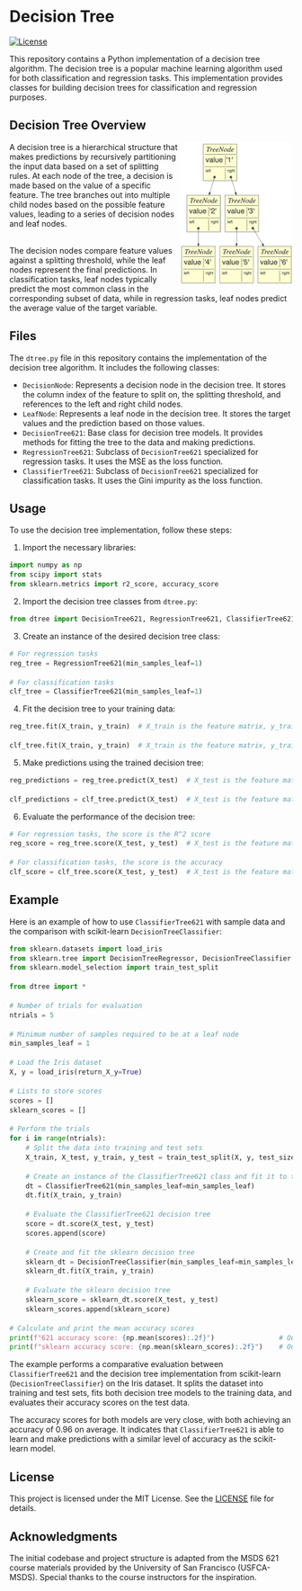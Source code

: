 # Decision Tree
[![License](https://img.shields.io/badge/license-MIT-blue.svg)](https://opensource.org/licenses/MIT)

This repository contains a Python implementation of a decision tree algorithm. The decision tree is a popular machine learning algorithm used for both classification and regression tasks. This implementation provides classes for building decision trees for classification and regression purposes.

## Decision Tree Overview
<img align="right" width=200px src="binary_tree.png" />
A decision tree is a hierarchical structure that makes predictions by recursively partitioning the input data based on a set of splitting rules. At each node of the tree, a decision is made based on the value of a specific feature. The tree branches out into multiple child nodes based on the possible feature values, leading to a series of decision nodes and leaf nodes.<br><br>

The decision nodes compare feature values against a splitting threshold, while the leaf nodes represent the final predictions. In classification tasks, leaf nodes typically predict the most common class in the corresponding subset of data, while in regression tasks, leaf nodes predict the average value of the target variable.

## Files

The `dtree.py` file in this repository contains the implementation of the decision tree algorithm. It includes the following classes:

- `DecisionNode`: Represents a decision node in the decision tree. It stores the column index of the feature to split on, the splitting threshold, and references to the left and right child nodes.
- `LeafNode`: Represents a leaf node in the decision tree. It stores the target values and the prediction based on those values.
- `DecisionTree621`: Base class for decision tree models. It provides methods for fitting the tree to the data and making predictions.
- `RegressionTree621`: Subclass of `DecisionTree621` specialized for regression tasks. It uses the MSE as the loss function.
- `ClassifierTree621`: Subclass of `DecisionTree621` specialized for classification tasks. It uses the Gini impurity as the loss function.

## Usage

To use the decision tree implementation, follow these steps:

1. Import the necessary libraries:

```python
import numpy as np
from scipy import stats
from sklearn.metrics import r2_score, accuracy_score
```

2. Import the decision tree classes from `dtree.py`:

```python
from dtree import DecisionTree621, RegressionTree621, ClassifierTree621
```

3. Create an instance of the desired decision tree class:

```python
# For regression tasks
reg_tree = RegressionTree621(min_samples_leaf=1)

# For classification tasks
clf_tree = ClassifierTree621(min_samples_leaf=1)
```

4. Fit the decision tree to your training data:

```python
reg_tree.fit(X_train, y_train)  # X_train is the feature matrix, y_train is the target values

clf_tree.fit(X_train, y_train)  # X_train is the feature matrix, y_train is the class labels
```

5. Make predictions using the trained decision tree:

```python
reg_predictions = reg_tree.predict(X_test)  # X_test is the feature matrix for test data

clf_predictions = clf_tree.predict(X_test)  # X_test is the feature matrix for test data
```

6. Evaluate the performance of the decision tree:

```python
# For regression tasks, the score is the R^2 score
reg_score = reg_tree.score(X_test, y_test)  # X_test is the feature matrix, y_test is the true target values

# For classification tasks, the score is the accuracy
clf_score = clf_tree.score(X_test, y_test)  # X_test is the feature matrix, y_test is the true class labels
```

## Example
Here is an example of how to use `ClassifierTree621` with sample data and the comparison with scikit-learn `DecisionTreeClassifier`:

```python
from sklearn.datasets import load_iris
from sklearn.tree import DecisionTreeRegressor, DecisionTreeClassifier
from sklearn.model_selection import train_test_split

from dtree import *

# Number of trials for evaluation
ntrials = 5

# Minimum number of samples required to be at a leaf node
min_samples_leaf = 1

# Load the Iris dataset
X, y = load_iris(return_X_y=True)

# Lists to store scores
scores = []
sklearn_scores = []

# Perform the trials
for i in range(ntrials):
    # Split the data into training and test sets
    X_train, X_test, y_train, y_test = train_test_split(X, y, test_size=0.20)

    # Create an instance of the ClassifierTree621 class and fit it to training data
    dt = ClassifierTree621(min_samples_leaf=min_samples_leaf)
    dt.fit(X_train, y_train)
        
    # Evaluate the ClassifierTree621 decision tree
    score = dt.score(X_test, y_test)
    scores.append(score)

    # Create and fit the sklearn decision tree
    sklearn_dt = DecisionTreeClassifier(min_samples_leaf=min_samples_leaf, max_features=1.0)
    sklearn_dt.fit(X_train, y_train)
    
    # Evaluate the sklearn decision tree
    sklearn_score = sklearn_dt.score(X_test, y_test)
    sklearn_scores.append(sklearn_score)

# Calculate and print the mean accuracy scores
print(f"621 accuracy score: {np.mean(scores):.2f}")                # Output: "621 accuracy score: 0.96"
print(f"sklearn accuracy score: {np.mean(sklearn_scores):.2f}")    # Output: "sklearn accuracy score: 0.96"
```

The example performs a comparative evaluation between `ClassifierTree621` and the decision tree implementation from scikit-learn (`DecisionTreeClassifier`) on the Iris dataset. It splits the dataset into training and test sets, fits both decision tree models to the training data, and evaluates their accuracy scores on the test data. 

The accuracy scores for both models are very close, with both achieving an accuracy of 0.96 on average. It indicates that `ClassifierTree621` is able to learn and make predictions with a similar level of accuracy as the scikit-learn model.

## License

This project is licensed under the MIT License. See the [LICENSE](LICENSE) file for details.

## Acknowledgments

The initial codebase and project structure is adapted from the MSDS 621 course materials provided by the University of San Francisco (USFCA-MSDS). Special thanks to the course instructors for the inspiration.
